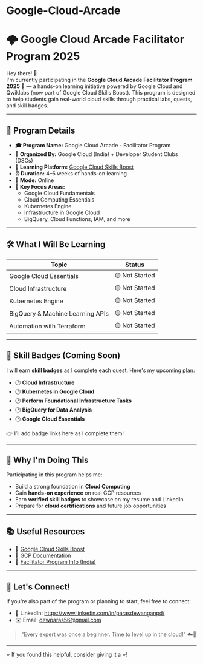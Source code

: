 # Google-Cloud-Arcade
# 🌩️ Google Cloud Arcade Facilitator Program 2025

Hey there! 👋  
I'm currently participating in the **Google Cloud Arcade Facilitator Program 2025** 🚀 — a hands-on learning initiative powered by Google Cloud and Qwiklabs (now part of Google Cloud Skills Boost). This program is designed to help students gain real-world cloud skills through practical labs, quests, and skill badges.

---

## 📌 Program Details

- **🎓 Program Name:** Google Cloud Arcade - Facilitator Program
- **🏢 Organized By:** Google Cloud (India) + Developer Student Clubs (DSCs)
- **🧠 Learning Platform:** [Google Cloud Skills Boost](https://www.cloudskillsboost.google/)
- **⏰ Duration:** 4–6 weeks of hands-on learning
- **📍 Mode:** Online
- **🧩 Key Focus Areas:**
  - Google Cloud Fundamentals
  - Cloud Computing Essentials
  - Kubernetes Engine
  - Infrastructure in Google Cloud
  - BigQuery, Cloud Functions, IAM, and more

---

## 🛠️ What I Will Be Learning

| Topic                             | Status         |
|----------------------------------|----------------|
| Google Cloud Essentials          | 🟡 Not Started |
| Cloud Infrastructure             | 🟡 Not Started |
| Kubernetes Engine                | 🟡 Not Started |
| BigQuery & Machine Learning APIs | 🟡 Not Started |
| Automation with Terraform        | 🟡 Not Started |

---

## 🏅 Skill Badges (Coming Soon)

I will earn **skill badges** as I complete each quest. Here's my upcoming plan:

- 🕐 **Cloud Infrastructure**
- 🕐 **Kubernetes in Google Cloud**
- 🕐 **Perform Foundational Infrastructure Tasks**
- 🕐 **BigQuery for Data Analysis**
- 🕐 **Google Cloud Essentials**

👉 I’ll add badge links here as I complete them!

---

## 🎯 Why I'm Doing This

Participating in this program helps me:

- Build a strong foundation in **Cloud Computing**
- Gain **hands-on experience** on real GCP resources
- Earn **verified skill badges** to showcase on my resume and LinkedIn
- Prepare for **cloud certifications** and future job opportunities

---

## 📚 Useful Resources

- 🔗 [Google Cloud Skills Boost](https://www.cloudskillsboost.google/)
- 🔗 [GCP Documentation](https://cloud.google.com/docs)
- 🔗 [Facilitator Program Info (India)](https://events.withgoogle.com/facilitator-program/)

---

## 🚀 Let's Connect!

If you're also part of the program or planning to start, feel free to connect:

- 🔗 LinkedIn:  https://www.linkedin.com/in/parasdewanganpd/
- ✉️ Email: dewparas56@gmail.com

> "Every expert was once a beginner. Time to level up in the cloud!" ☁️💪

---

⭐ If you found this helpful, consider giving it a ⭐!
